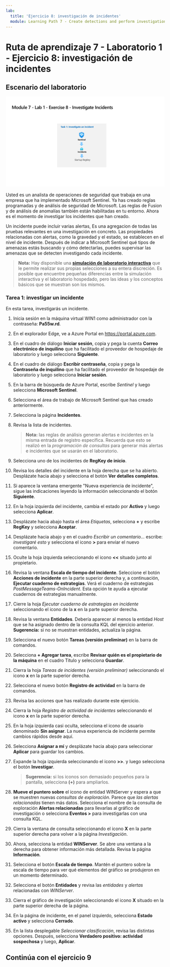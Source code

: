 ```yaml
---
lab:
  title: 'Ejercicio 8: investigación de incidentes'
  module: Learning Path 7 - Create detections and perform investigations using Microsoft Sentinel
---
```


# Ruta de aprendizaje 7 - Laboratorio 1 - Ejercicio 8: investigación de incidentes

## Escenario del laboratorio

![Introducción al laboratorio.](../Media/SC-200-Lab_Diagrams_Mod7_L1_Ex8.png)

Usted es un analista de operaciones de seguridad que trabaja en una empresa que ha implementado Microsoft Sentinel. Ya has creado reglas programadas y de análisis de seguridad de Microsoft. Las reglas de Fusion y de análisis de anomalías también están habilitadas en tu entorno. Ahora es el momento de investigar los incidentes que han creado.

Un incidente puede incluir varias alertas, Es una agregacion de todas las pruebas relevantes en una investigación en concreto. Las propiedades relacionadas con alertas, como la gravedad y el estado, se establecen en el nivel de incidente. Después de indicar a Microsoft Sentinel qué tipos de amenazas estás buscando y cómo detectarlas, puedes supervisar las amenazas que se detecten investigando cada incidente.

>**Nota:** Hay disponible una **[simulación de laboratorio interactiva](https://mslabs.cloudguides.com/guides/SC-200%20Lab%20Simulation%20-%20Investigate%20incidents)** que le permite realizar sus propias selecciones a su entera discreción. Es posible que encuentre pequeñas diferencias entre la simulación interactiva y el laboratorio hospedado, pero las ideas y los conceptos básicos que se muestran son los mismos. 


### Tarea 1: investigar un incidente

En esta tarea, investigarás un incidente.

1. Inicia sesión en la máquina virtual WIN1 como administrador con la contraseña: **Pa55w.rd**.  

1. En el explorador Edge, ve a Azure Portal en https://portal.azure.com.

1. En el cuadro de diálogo **Iniciar sesión**, copia y pega la cuenta **Correo electrónico de inquilino** que ha facilitado el proveedor de hospedaje de laboratorio y luego selecciona **Siguiente**.

1. En el cuadro de diálogo **Escribir contraseña**, copia y pega la **Contraseña de inquilino** que ha facilitado el proveedor de hospedaje de laboratorio y luego selecciona **Iniciar sesión**.

1. En la barra de búsqueda de Azure Portal, escribe *Sentinel* y luego selecciona **Microsoft Sentinel**.

1. Selecciona el área de trabajo de Microsoft Sentinel que has creado anteriormente.

1. Selecciona la página **Incidentes**.

1. Revisa la lista de incidentes.

    >**Nota:** las reglas de análisis generan alertas e incidentes en la misma entrada de registro específica. Recuerda que esto se realizó en la *programación de consultas* para generar más alertas e incidentes que se usarán en el laboratorio.
  
1. Selecciona uno de los incidentes de **RegKey de inicio**.

1. Revisa los detalles del incidente en la hoja derecha que se ha abierto. Desplázate hacia abajo y selecciona el botón **Ver detalles completos**.

1. Si aparece la ventana emergente "Nueva experiencia de incidente", sigue las indicaciones leyendo la información seleccionando el botón **Siguiente**.

1. En la hoja izquierda del incidente, cambia el estado por **Activo** y luego selecciona **Aplicar**.

1. Desplázate hacia abajo hasta el área *Etiquetas*, selecciona **+** y escribe **RegKey** y selecciona **Aceptar**.

1. Desplázate hacia abajo y en el cuadro *Escribir un comentario...* escribe: *investigaré esto* y selecciona el icono **>** para enviar el nuevo comentario.

1. Oculte la hoja izquierda seleccionando el icono **<<** situado junto al propietario.

1. Revisa la ventana **Escala de tiempo del incidente**. Seleccione el botón **Acciones de incidente** en la parte superior derecha y, a continuación, **Ejecutar cuaderno de estrategias**. Verá el cuaderno de estrategias *PostMessageTeams-OnIncident*. Esta opción te ayuda a ejecutar cuadernos de estrategias manualmente.

1. Cierre la hoja *Ejecutar cuaderno de estrategias en incidente* seleccionando el icono de la **x** en la parte superior derecha.

1. Revisa la ventana **Entidades**. Debería aparecer al menos la entidad *Host* que se ha asignado dentro de la consulta KQL del ejercicio anterior. **Sugerencia:** si no se muestran entidades, actualiza la página.

1. Selecciona el nuevo botón **Tareas (versión preliminar)** en la barra de comandos.

1. Selecciona **+ Agregar tarea**, escribe **Revisar quién es el propietario de la máquina** en el cuadro Título y selecciona **Guardar**.

1. Cierra la hoja *Tareas de incidentes (versión preliminar)* seleccionando el icono **x** en la parte superior derecha.

1. Selecciona el nuevo botón **Registro de actividad** en la barra de comandos.

1. Revisa las acciones que has realizado durante este ejercicio.

1. Cierra la hoja *Registro de actividad de incidentes* seleccionando el icono **x** en la parte superior derecha.

1. En la hoja izquierda casi oculta, selecciona el icono de usuario denominado **Sin asignar**. La nueva experiencia de incidente permite cambios rápidos desde aquí.

1. Selecciona **Asignar a mí** y desplázate hacia abajo para seleccionar **Aplicar** para guardar los cambios.

1. Expande la hoja izquierda seleccionando el icono **>>**. y luego selecciona el botón **Investigar**.

    >**Sugerencia:** si los iconos son demasiado pequeños para la pantalla, selecciona **(+)** para ampliarlos.

1. **Mueve el puntero sobre** el icono de entidad WINServer y espera a que se muestren nuevas *consultas de exploración*. Parece que *las alertas relacionadas* tienen más datos. Selecciona el nombre de la consulta de exploración **Alertas relacionadas** para llevarlas al gráfico de investigación o selecciona **Eventos >** para investigarlas con una consulta KQL.

1. Cierra la ventana de consulta seleccionando el icono **X** en la parte superior derecha para volver a la página *Investigación*.

1. Ahora, selecciona la entidad **WINServer**. Se abre una ventana a la derecha para obtener información más detallada. Revisa la página **Información**.

1. Selecciona el botón **Escala de tiempo**. Mantén el puntero sobre la escala de tiempo para ver qué elementos del gráfico se produjeron en un momento determinado.

1. Selecciona el botón **Entidades** y revisa las *entidades* y *alertas* relacionadas con *WINServer*.

1. Cierra el gráfico de investigación seleccionando el icono **X** situado en la parte superior derecha de la página.

1. En la página de incidente, en el panel izquierdo, selecciona **Estado activo** y selecciona **Cerrado**. 

1. En la lista desplegable *Seleccionar clasificación*, revisa las distintas opciones. Después, selecciona **Verdadero positivo: actividad sospechosa** y luego, **Aplicar**.

## Continúa con el ejercicio 9
